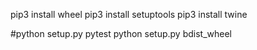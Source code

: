pip3 install wheel
pip3 install setuptools
pip3 install twine

#python setup.py pytest
python setup.py bdist_wheel
